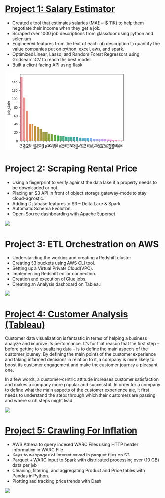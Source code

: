 # [Project 1: Salary Estimator](https://github.com/arizkyrahman/ds_salary_project)
- Created a tool that estimates salaries (MAE ~ $ 11K) to help them negotiate their income when they get a job.
- Scraped over 1000 job descriptions from glassdoor using python and selenium
- Engineered features from the text of each job description to quantify the value companies put on python, excel, aws, and spark.
- Optimized Linear, Lasso, and Random Forest Regressors using GridsearchCV to reach the best model.
- Built a client facing API using flask

![](/images/positions_by_state.png)

# Project 2: Scraping Rental Price
- Using a fingerprint to verify against the data lake if a property needs to be downloaded or not.
- Placing an S3 API in front of object storage gateway-mode to stay cloud-agnostic. 
- Adding Database features to S3 – Delta Lake & Spark
- Automatic Schema Evolution.
- Open-Source dashboarding with Apache Superset

![](https://github.com/arizkyrahman/Rizky_Portofolio/blob/main/images/Scraping%20Rental%20Price_%201.jpg?raw=true)

# Project 3: ETL Orchestration on AWS
- Understanding the working and creating a Redshift cluster
- Creating S3 buckets using AWS CLI tool.
- Setting up a Virtual Private Cloud(VPC).
- Implementing Redshift editor connection.
- Creation and execution of Glue jobs.
- Creating an Analysis dashboard on Tableau

![](https://github.com/arizkyrahman/Rizky_Portofolio/blob/main/images/ETL%20Orchestration%20on%20AWS.jpg?raw=true)

# [Project 4: Customer Analysis (Tableau)](https://public.tableau.com/app/profile/achmad.rizky.avasyah.rahman/viz/customer_analytics_pract2/CustomerAnalysisDashboard?publish=yes)
Customer data visualization is fantastic in terms of helping a business analyze and improve its performance. It’s for that reason that the first step – before getting to visualizing data – is to define the main aspects of the customer journey. By defining the main points of the customer experience and taking informed decisions in relation to it, a company is more likely to boost its customer engagement and make the customer journey a pleasant one.  

In a few words, a customer-centric attitude increases customer satisfaction and makes a company more popular and successful. In order for a company to define what the main aspects of the customer experience are, it first needs to understand the steps through which their customers are passing and where such steps might lead. 

![](https://github.com/arizkyrahman/Rizky_Portofolio/blob/main/images/customer_analysis_tableau_achmad_rizky.jpg?raw=true)

# [Project 5: Crawling For Inflation](https://github.com/arizkyrahman/rizky_rahman_web_crawler_for_online_inflation)
- AWS Athena to query indexed WARC Files using HTTP header information in WARC File	
- Keys to webpages of interest saved in parquet files on S3
- Parquet + WARC input to Spark with distributed processing over (10 GB) data per job
- Cleaning, filtering, and aggregating Product and Price tables with Pandas in Python.
- Plotting and tracking price trends with Dash

![](https://github.com/arizkyrahman/Rizky_Portofolio/blob/main/images/crawler_pipeline.png?raw=true)
